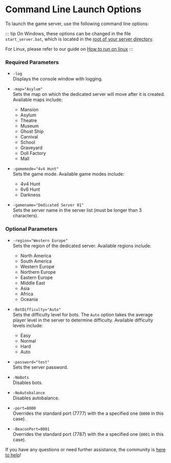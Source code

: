 ﻿# Command Line Launch Options

To launch the game server, use the following command line options:

::: tip
On Windows, these options can be changed in the file `start_server.bat`, which is located in the [root of your server directory](./server-structure#root-directory).

For Linux, please refer to our guide on [How to run on linux](./running-mgh-server-linux)
:::

### Required Parameters
- `-log`  
  Displays the console window with logging.

- `-map="Asylum"`  
  Sets the map on which the dedicated server will move after it is created. Available maps include:
  - Mansion
  - Asylum
  - Theatre
  - Museum
  - Ghost Ship
  - Carnival
  - School
  - Graveyard
  - Doll Factory
  - Mall

- `-gamemode="4v4 Hunt"`  
  Sets the game mode. Available game modes include:
  - 4v4 Hunt
  - 6v6 Hunt
  - Darkness

- `-gamename="Dedicated Server 01"`  
  Sets the server name in the server list (must be longer than 3 characters).

### Optional Parameters
- `-region="Western Europe"`  
  Sets the region of the dedicated server. Available regions include:
  - North America
  - South America
  - Western Europe
  - Northern Europe
  - Eastern Europe
  - Middle East
  - Asia
  - Africa
  - Oceania

- `-BotDifficulty="Auto"`  
  Sets the difficulty level for bots. The `Auto` option takes the average player level in the server to determine difficulty. Available difficulty levels include:
  - Easy
  - Normal
  - Hard
  - Auto

- `-password="test"`  
  Sets the server password.

- `-NoBots`  
  Disables bots.

- `-NoAutobalance`  
  Disables autobalance.

- `-port=8000`  
  Overrides the standard port (7777) with the a specified one (`8000` in this case).

- `-BeaconPort=8001`  
  Overrides the standard port (7787) with the a specified one (`8001` in this case).

If you have any questions or need further assistance, the community is [here to help](https://discord.gg/midnightghosthunt)!